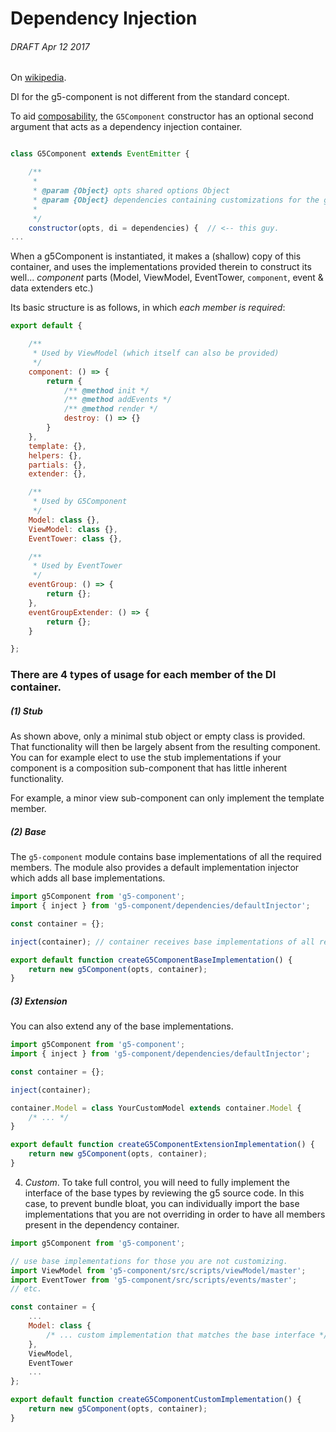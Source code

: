 # Dependency Injection

###### DRAFT Apr 12 2017

On [wikipedia](https://en.wikipedia.org/wiki/Dependency_injection).

DI for the g5-component is not different from the standard concept.

To aid [composability](./composition), the `G5Component` constructor has an optional second argument that acts as a dependency
injection container.

```js

class G5Component extends EventEmitter {

    /**
     *
     * @param {Object} opts shared options Object
     * @param {Object} dependencies containing customizations for the g5 component.
     *
     */
    constructor(opts, di = dependencies) {  // <-- this guy.
...
```

When a g5Component is instantiated, it makes a (shallow) copy of this container, and uses the implementations
provided therein to construct its well... _component_ parts (Model, ViewModel, EventTower, `component`, event & data extenders etc.)

Its basic structure is as follows, in which *each member is required*:

```js
export default {

    /**
     * Used by ViewModel (which itself can also be provided)
     */
    component: () => {
        return {
            /** @method init */
            /** @method addEvents */
            /** @method render */
            destroy: () => {}
        }
    },
    template: {},
    helpers: {},
    partials: {},
    extender: {},

    /**
     * Used by G5Component
     */
    Model: class {},
    ViewModel: class {},
    EventTower: class {},

    /**
     * Used by EventTower
     */
    eventGroup: () => {
        return {};
    },
    eventGroupExtender: () => {
        return {};
    }

};
```

### There are 4 types of usage for each member of the DI container.

##### (1) Stub

As shown above, only a minimal stub object or empty class is provided. That functionality will then be
largely absent from the resulting component. You can for example elect to use the stub implementations if your component
is a composition sub-component that has little inherent functionality.

For example, a minor view sub-component can only implement the template member.

##### (2) Base

The `g5-component` module contains base implementations of all the required members. The module also provides a
default implementation injector which adds all base implementations.

```js
import g5Component from 'g5-component';
import { inject } from 'g5-component/dependencies/defaultInjector';

const container = {};

inject(container); // container receives base implementations of all required elements.

export default function createG5ComponentBaseImplementation() {
    return new g5Component(opts, container);
}
```

##### (3) Extension

You can also extend any of the base implementations.

```js
import g5Component from 'g5-component';
import { inject } from 'g5-component/dependencies/defaultInjector';

const container = {};

inject(container);

container.Model = class YourCustomModel extends container.Model {
    /* ... */
}

export default function createG5ComponentExtensionImplementation() {
    return new g5Component(opts, container);
}
```

4. *Custom*. To take full control, you will need to fully implement the interface of the base types by
reviewing the g5 source code. In this case, to prevent bundle bloat, you can individually import the base
implementations that you are not overriding in order to have all members present in the dependency container.

```js
import g5Component from 'g5-component';

// use base implementations for those you are not customizing.
import ViewModel from 'g5-component/src/scripts/viewModel/master';
import EventTower from 'g5-component/src/scripts/events/master';
// etc.

const container = {
    ...
    Model: class {
        /* ... custom implementation that matches the base interface */
    },
    ViewModel,
    EventTower
    ...
};

export default function createG5ComponentCustomImplementation() {
    return new g5Component(opts, container);
}
```

